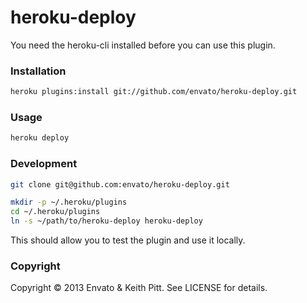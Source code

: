 # heroku-deploy

You need the heroku-cli installed before you can use this plugin.

### Installation

```bash
heroku plugins:install git://github.com/envato/heroku-deploy.git
```

### Usage

```bash
heroku deploy
```

### Development

```bash
git clone git@github.com:envato/heroku-deploy.git

mkdir -p ~/.heroku/plugins
cd ~/.heroku/plugins
ln -s ~/path/to/heroku-deploy heroku-deploy
```

This should allow you to test the plugin and use it locally.

### Copyright

Copyright © 2013 Envato & Keith Pitt. See LICENSE for details.
